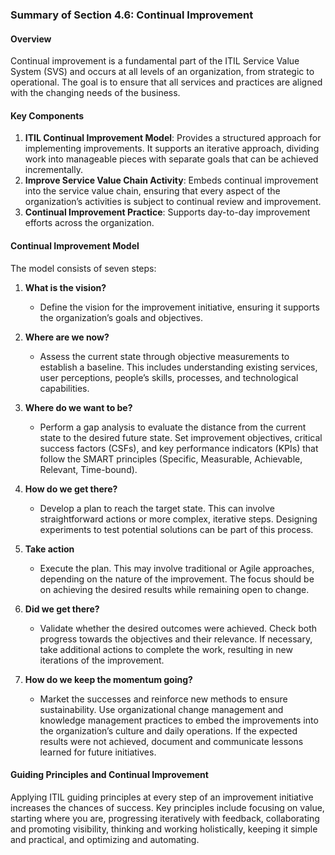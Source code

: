 ### Summary of Section 4.6: Continual Improvement

#### Overview
Continual improvement is a fundamental part of the ITIL Service Value System (SVS) and occurs at all levels of an organization, from strategic to operational. The goal is to ensure that all services and practices are aligned with the changing needs of the business.

#### Key Components
1. **ITIL Continual Improvement Model**: Provides a structured approach for implementing improvements. It supports an iterative approach, dividing work into manageable pieces with separate goals that can be achieved incrementally.
2. **Improve Service Value Chain Activity**: Embeds continual improvement into the service value chain, ensuring that every aspect of the organization’s activities is subject to continual review and improvement.
3. **Continual Improvement Practice**: Supports day-to-day improvement efforts across the organization.

#### Continual Improvement Model
The model consists of seven steps:

1. **What is the vision?**
   - Define the vision for the improvement initiative, ensuring it supports the organization’s goals and objectives.

2. **Where are we now?**
   - Assess the current state through objective measurements to establish a baseline. This includes understanding existing services, user perceptions, people’s skills, processes, and technological capabilities.

3. **Where do we want to be?**
   - Perform a gap analysis to evaluate the distance from the current state to the desired future state. Set improvement objectives, critical success factors (CSFs), and key performance indicators (KPIs) that follow the SMART principles (Specific, Measurable, Achievable, Relevant, Time-bound).

4. **How do we get there?**
   - Develop a plan to reach the target state. This can involve straightforward actions or more complex, iterative steps. Designing experiments to test potential solutions can be part of this process.

5. **Take action**
   - Execute the plan. This may involve traditional or Agile approaches, depending on the nature of the improvement. The focus should be on achieving the desired results while remaining open to change.

6. **Did we get there?**
   - Validate whether the desired outcomes were achieved. Check both progress towards the objectives and their relevance. If necessary, take additional actions to complete the work, resulting in new iterations of the improvement.

7. **How do we keep the momentum going?**
   - Market the successes and reinforce new methods to ensure sustainability. Use organizational change management and knowledge management practices to embed the improvements into the organization’s culture and daily operations. If the expected results were not achieved, document and communicate lessons learned for future initiatives.

#### Guiding Principles and Continual Improvement
Applying ITIL guiding principles at every step of an improvement initiative increases the chances of success. Key principles include focusing on value, starting where you are, progressing iteratively with feedback, collaborating and promoting visibility, thinking and working holistically, keeping it simple and practical, and optimizing and automating.